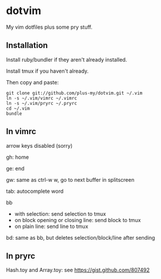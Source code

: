 dotvim
======

My vim dotfiles plus some pry stuff.

Installation
------------

Install ruby/bundler if they aren't already installed.

Install tmux if you haven't already.

Then copy and paste:

    git clone git://github.com/plus-my/dotvim.git ~/.vim
    ln -s ~/.vim/vimrc ~/.vimrc
    ln -s ~/.vim/pryrc ~/.pryrc
    cd ~/.vim
    bundle

In vimrc
--------

arrow keys disabled (sorry)

gh: home

ge: end

gw: same as ctrl-w w, go to next buffer in splitscreen

tab: autocomplete word

bb
- with selection: send selection to tmux
- on block opening or closing line: send block to tmux
- on plain line: send line to tmux

bd: same as bb, but deletes selection/block/line after sending

In pryrc
--------

Hash.toy and Array.toy: see https://gist.github.com/807492
